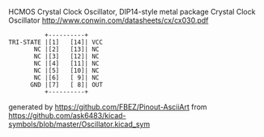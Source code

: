 HCMOS Crystal Clock Oscillator, DIP14-style metal package
Crystal Clock Oscillator
http://www.conwin.com/datasheets/cx/cx030.pdf


	          +----------+
	TRI-STATE |[1]   [14]| VCC
	       NC |[2]   [13]| NC
	       NC |[3]   [12]| NC
	       NC |[4]   [11]| NC
	       NC |[5]   [10]| NC
	       NC |[6]   [ 9]| NC
	      GND |[7]   [ 8]| OUT
	          +----------+


generated by https://github.com/FBEZ/Pinout-AsciiArt from https://github.com/ask6483/kicad-symbols/blob/master/Oscillator.kicad_sym